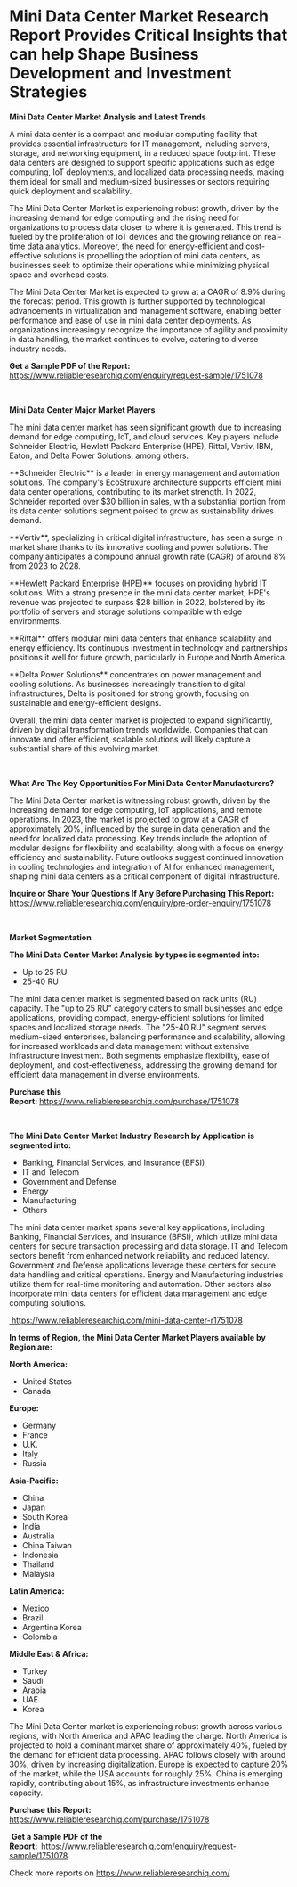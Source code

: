<p><h1>Mini Data Center Market Research Report Provides Critical Insights that can help Shape Business Development and Investment Strategies</h1></p><p><strong>Mini Data Center Market Analysis and Latest Trends</strong></p>
<p><p>A mini data center is a compact and modular computing facility that provides essential infrastructure for IT management, including servers, storage, and networking equipment, in a reduced space footprint. These data centers are designed to support specific applications such as edge computing, IoT deployments, and localized data processing needs, making them ideal for small and medium-sized businesses or sectors requiring quick deployment and scalability.</p><p>The Mini Data Center Market is experiencing robust growth, driven by the increasing demand for edge computing and the rising need for organizations to process data closer to where it is generated. This trend is fueled by the proliferation of IoT devices and the growing reliance on real-time data analytics. Moreover, the need for energy-efficient and cost-effective solutions is propelling the adoption of mini data centers, as businesses seek to optimize their operations while minimizing physical space and overhead costs.</p><p>The Mini Data Center Market is expected to grow at a CAGR of 8.9% during the forecast period. This growth is further supported by technological advancements in virtualization and management software, enabling better performance and ease of use in mini data center deployments. As organizations increasingly recognize the importance of agility and proximity in data handling, the market continues to evolve, catering to diverse industry needs.</p></p>
<p><strong>Get a Sample PDF of the Report:&nbsp;</strong> <a href="https://www.reliableresearchiq.com/enquiry/request-sample/1751078?utm_campaign=2853&utm_medium=2&utm_source=Github&utm_content=ia&utm_term=08042025&utm_id=mini-data-center">https://www.reliableresearchiq.com/enquiry/request-sample/1751078</a></p>
<p>&nbsp;</p>
<p><strong>Mini Data Center Major Market Players</strong></p>
<p><p>The mini data center market has seen significant growth due to increasing demand for edge computing, IoT, and cloud services. Key players include Schneider Electric, Hewlett Packard Enterprise (HPE), Rittal, Vertiv, IBM, Eaton, and Delta Power Solutions, among others.</p><p>**Schneider Electric** is a leader in energy management and automation solutions. The company's EcoStruxure architecture supports efficient mini data center operations, contributing to its market strength. In 2022, Schneider reported over $30 billion in sales, with a substantial portion from its data center solutions segment poised to grow as sustainability drives demand.</p><p>**Vertiv**, specializing in critical digital infrastructure, has seen a surge in market share thanks to its innovative cooling and power solutions. The company anticipates a compound annual growth rate (CAGR) of around 8% from 2023 to 2028.</p><p>**Hewlett Packard Enterprise (HPE)** focuses on providing hybrid IT solutions. With a strong presence in the mini data center market, HPE's revenue was projected to surpass $28 billion in 2022, bolstered by its portfolio of servers and storage solutions compatible with edge environments.</p><p>**Rittal** offers modular mini data centers that enhance scalability and energy efficiency. Its continuous investment in technology and partnerships positions it well for future growth, particularly in Europe and North America.</p><p>**Delta Power Solutions** concentrates on power management and cooling solutions. As businesses increasingly transition to digital infrastructures, Delta is positioned for strong growth, focusing on sustainable and energy-efficient designs.</p><p>Overall, the mini data center market is projected to expand significantly, driven by digital transformation trends worldwide. Companies that can innovate and offer efficient, scalable solutions will likely capture a substantial share of this evolving market.</p></p>
<p>&nbsp;</p>
<p><strong>What Are The Key Opportunities For Mini Data Center Manufacturers?</strong></p>
<p><p>The Mini Data Center market is witnessing robust growth, driven by the increasing demand for edge computing, IoT applications, and remote operations. In 2023, the market is projected to grow at a CAGR of approximately 20%, influenced by the surge in data generation and the need for localized data processing. Key trends include the adoption of modular designs for flexibility and scalability, along with a focus on energy efficiency and sustainability. Future outlooks suggest continued innovation in cooling technologies and integration of AI for enhanced management, shaping mini data centers as a critical component of digital infrastructure.</p></p>
<p><strong>Inquire or Share Your Questions If Any Before Purchasing This Report:</strong> <a href="https://www.reliableresearchiq.com/enquiry/pre-order-enquiry/1751078?utm_campaign=2853&utm_medium=2&utm_source=Github&utm_content=ia&utm_term=08042025&utm_id=mini-data-center">https://www.reliableresearchiq.com/enquiry/pre-order-enquiry/1751078</a></p>
<p>&nbsp;</p>
<p><strong>Market Segmentation</strong></p>
<p><strong>The Mini Data Center Market Analysis by types is segmented into:</strong></p>
<p><ul><li>Up to 25 RU</li><li>25-40 RU</li></ul></p>
<p><p>The mini data center market is segmented based on rack units (RU) capacity. The "up to 25 RU" category caters to small businesses and edge applications, providing compact, energy-efficient solutions for limited spaces and localized storage needs. The "25-40 RU" segment serves medium-sized enterprises, balancing performance and scalability, allowing for increased workloads and data management without extensive infrastructure investment. Both segments emphasize flexibility, ease of deployment, and cost-effectiveness, addressing the growing demand for efficient data management in diverse environments.</p></p>
<p><strong>Purchase this Report:&nbsp;</strong><a href="https://www.reliableresearchiq.com/purchase/1751078?utm_campaign=2853&utm_medium=2&utm_source=Github&utm_content=ia&utm_term=08042025&utm_id=mini-data-center">https://www.reliableresearchiq.com/purchase/1751078</a></p>
<p>&nbsp;</p>
<p><strong>The Mini Data Center Market Industry Research by Application is segmented into:</strong></p>
<p><ul><li>Banking, Financial Services, and Insurance (BFSI)</li><li>IT and Telecom</li><li>Government and Defense</li><li>Energy</li><li>Manufacturing</li><li>Others</li></ul></p>
<p><p>The mini data center market spans several key applications, including Banking, Financial Services, and Insurance (BFSI), which utilize mini data centers for secure transaction processing and data storage. IT and Telecom sectors benefit from enhanced network reliability and reduced latency. Government and Defense applications leverage these centers for secure data handling and critical operations. Energy and Manufacturing industries utilize them for real-time monitoring and automation. Other sectors also incorporate mini data centers for efficient data management and edge computing solutions.</p></p>
<p><a href="https://www.reliableresearchiq.com/mini-data-center-r1751078?utm_campaign=2853&utm_medium=2&utm_source=Github&utm_content=ia&utm_term=08042025&utm_id=mini-data-center">&nbsp;https://www.reliableresearchiq.com/mini-data-center-r1751078</a></p>
<p><strong>In terms of Region, the Mini Data Center Market Players available by Region are:</strong></p>
<p>
    <p> <strong> North America: </strong>
        <ul>
            <li>United States</li>
            <li>Canada</li>
        </ul>
        </p> 
    <p> <strong> Europe: </strong>
        <ul>
            <li>Germany</li>
            <li>France</li>
            <li>U.K.</li>
            <li>Italy</li>
            <li>Russia</li>
        </ul>
        </p> 
    <p> <strong> Asia-Pacific: </strong>
        <ul>
            <li>China</li>
            <li>Japan</li>
            <li>South Korea</li>
            <li>India</li>
            <li>Australia</li>
            <li>China Taiwan</li>
            <li>Indonesia</li>
            <li>Thailand</li>
            <li>Malaysia</li>
        </ul>
        </p> 
    <p> <strong> Latin America: </strong>
        <ul>
            <li>Mexico</li>
            <li>Brazil</li>
            <li>Argentina Korea</li>
            <li>Colombia</li>
        </ul>
        </p> 
    <p> <strong> Middle East & Africa: </strong>
        <ul>
            <li>Turkey</li>
            <li>Saudi</li>
            <li>Arabia</li>
            <li>UAE</li>
            <li>Korea</li>
        </ul>
    </p>
    </p>
<p><p>The Mini Data Center market is experiencing robust growth across various regions, with North America and APAC leading the charge. North America is projected to hold a dominant market share of approximately 40%, fueled by the demand for efficient data processing. APAC follows closely with around 30%, driven by increasing digitalization. Europe is expected to capture 20% of the market, while the USA accounts for roughly 25%. China is emerging rapidly, contributing about 15%, as infrastructure investments enhance capacity.</p></p>
<p><strong>Purchase this Report: </strong><a href="https://www.reliableresearchiq.com/purchase/1751078?utm_campaign=2853&utm_medium=2&utm_source=Github&utm_content=ia&utm_term=08042025&utm_id=mini-data-center">https://www.reliableresearchiq.com/purchase/1751078</a></p>
<p>&nbsp;<strong>Get a Sample PDF of the Report:&nbsp;&nbsp;</strong><a href="https://www.reliableresearchiq.com/enquiry/request-sample/1751078?utm_campaign=2853&utm_medium=2&utm_source=Github&utm_content=ia&utm_term=08042025&utm_id=mini-data-center">https://www.reliableresearchiq.com/enquiry/request-sample/1751078</a></p>
<p><strong></strong></p>
<p>Check more reports on <a href="https://www.reliableresearchiq.com/?utm_campaign=2853&utm_medium=2&utm_source=Github&utm_content=ia&utm_term=08042025&utm_id=mini-data-center">https://www.reliableresearchiq.com/</a></p>
